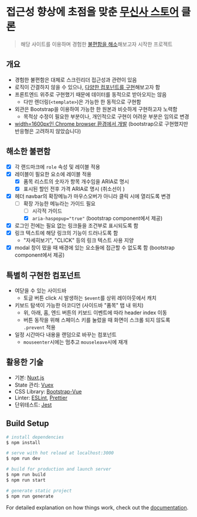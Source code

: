 # 접근성 향상에 초점을 맞춘 **[무신사 스토어](https://store.musinsa.com) 클론**

> 해당 사이트를 이용하며 경험한 [불편함을 해소](#해소한-불편함)해보고자 시작한 프로젝트

## 개요

- 경험한 불편함은 대체로 스크린리더 접근성과 관련이 있음
- 로직이 간결하지 않을 수 있으나, [다양한 컴포넌트를 구현](#특별히-구현한-컴포넌트)해보고자 함
- 프론트엔드 위주로 구현했기 때문에 데이터를 동적으로 받아오지는 않음
  - 다만 렌더링(`<template>`)은 가능한 한 동적으로 구현함
- 외관은 Bootstrap을 이용하여 가능한 한 원본과 비슷하게 구현하고자 노력함
  - 목적상 수정이 필요한 부분이나, 개인적으로 구현이 어려운 부분은 임의로 변경
- <u>width=1600px인 Chrome browser 환경에서 개발</u>
  (bootstrap으로 구현했지만 반응형은 고려하지 않았습니다)

## 해소한 불편함

- [x] 각 랜드마크에 `role` 속성 및 레이블 적용
- [x] 레이블이 필요한 요소에 레이블 적용
  - [x] 품목 리스트의 숫자가 항목 개수임을 ARIA로 명시
  - [x] 표시된 할인 전후 가격 ARIA로 명시 (취소선이 )
- [x] 헤더 navbar의 확장메뉴가 마우스오버가 아니라 클릭 시에 열리도록 변경
  - [ ] 확장 가능한 메뉴라는 가이드 필요
    - [ ] 시각적 가이드
    - [x] `aria-haspopup="true"` (bootstrap component에서 제공)
- [x] 로그인 전에는 필요 없는 링크들을 조건부로 표시되도록 함
- [x] 링크 텍스트에 해당 링크의 기능이 드러나도록 함
  - "자세히보기", "CLICK" 등의 링크 텍스트 사용 지양
- [x] modal 창이 떴을 때 배경에 있는 요소들에 접근할 수 없도록 함 (bootstrap component에서 제공)

## 특별히 구현한 컴포넌트

- 여닫을 수 있는 사이드바
  - 토글 버튼 click 시 발생하는 `$event`를 상위 레이아웃에서 캐치
- 키보드 탐색이 가능한 아코디언 (사이드바 "품목" 탭 내 위치)
  - 위, 아래, 홈, 엔드 버튼의 키보드 이벤트에 따라 header index 이동
  - 버튼 동작을 위해 스페이스 키를 눌렀을 때 화면이 스크롤 되지 않도록 `.prevent` 적용
- 일정 시간마다 내용을 랜덤으로 바꾸는 컴포넌트
  - `mouseenter`시에는 멈추고 `mouseleave`시에 재개

## 활용한 기술

- 기본: [Nuxt.js](https://nuxtjs.org/)
- State 관리: [Vuex](https://vuex.vuejs.org/kr/)
- CSS Library: [Bootstrap-Vue](https://bootstrap-vue.org/)
- Linter: [ESLint](https://eslint.org/), [Prettier](https://prettier.io/)
- 단위테스트: [Jest](https://jestjs.io/)

## Build Setup

```bash
# install dependencies
$ npm install

# serve with hot reload at localhost:3000
$ npm run dev

# build for production and launch server
$ npm run build
$ npm run start

# generate static project
$ npm run generate
```

For detailed explanation on how things work, check out the [documentation](https://nuxtjs.org).
